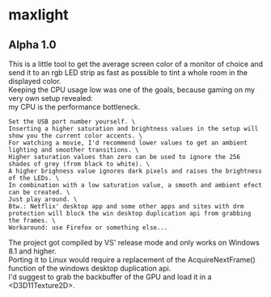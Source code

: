 # maxlight
## Alpha 1.0
This is a little tool to get the average screen color of a monitor of choice and send it to an rgb LED strip as fast as possible to tint a whole room in the displayed color. \
Keeping the CPU usage low was one of the goals, because gaming on my very own setup revealed: \
  my CPU is the performance bottleneck. 

```
Set the USB port number yourself. \
Inserting a higher saturation and brightness values in the setup will show you the current color accents. \
For watching a movie, I'd recommend lower values to get an ambient lighting and smoother transitions. \
Higher saturation values than zero can be used to ignore the 256 shades of grey (from black to white). \
A higher brighness value ignores dark pixels and raises the brightness of the LEDs. \
In combination with a low saturation value, a smooth and ambient efect can be created. \
Just play around. \
Btw.: Netflix' desktop app and some other apps and sites with drm protection will block the win desktop duplication api from grabbing the frames. \
Workaround: use Firefox or something else... 
```

The project got compiled by VS' release mode and only works on Windows 8.1 and higher. \
Porting it to Linux would require a replacement of the AcquireNextFrame() function of the windows desktop duplication api. \
I'd suggest to grab the backbuffer of the GPU and load it in a \<D3D11Texture2D\>.
